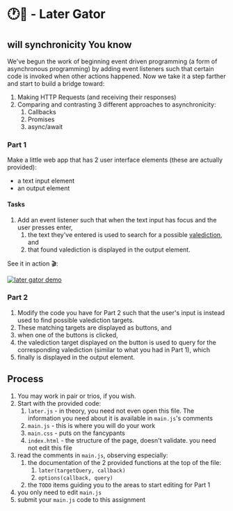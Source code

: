 # 🕐🐊 - Later Gator

## will synchronicity You know

We've begun the work of beginning event driven programming (a form of asynchronous programming) by adding event listeners such that certain code is invoked when other actions happened. Now we take it a step farther and start to build a bridge toward:

1. Making HTTP Requests (and receiving their responses)
1. Comparing and contrasting 3 different approaches to asynchronicity:
    1. Callbacks
    1. Promises
    1. async/await

### Part 1

Make a little web app that has 2 user interface elements (these are actually provided):

* a text input element
* an output element

#### Tasks
1. Add an event listener such that when the text input has focus and the user presses enter, 
    1. the text they've entered is used to search for a possible [valediction](https://en.wikipedia.org/wiki/Valediction), and 
    1. that found valediction is displayed in the output element.

See it in action 🎬:

[![later gator demo](https://img.youtube.com/vi/WH2TbnkirpQ/0.jpg)](https://www.youtube.com/watch?v=WH2TbnkirpQ)

### Part 2

1. Modify the code you have for Part 2 such that the user's input is instead used to find possible valediction targets.
1. These matching targets are displayed as buttons, and 
1. when one of the buttons is clicked, 
1. the valediction target displayed on the button is used to query for the corresponding valediction (similar to what you had in Part 1), which
1. finally is displayed in the output element.

## Process

1. You may work in pair or trios, if you wish.
1. Start with the provided code:
    1. `later.js` - in theory, you need not even open this file. The information you need about it is available in `main.js`'s comments
    1. `main.js` - this is where you will do your work
    1. `main.css` - puts on the fancypants
    1. `index.html` - the structure of the page, doesn't validate. you need not edit this file
1. read the comments in `main.js`, observing especially:
    1. the documentation of the 2 provided functions at the top of the file: 
        1. `later(targetQuery, callback)`
        1. `options(callback, query)`
    1. the `TODO` items guiding you to the areas to start editing for Part 1
1. you only need to edit `main.js`
1. submit your `main.js` code to this assignment